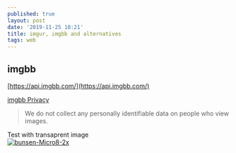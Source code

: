 ```yaml
---
published: true
layout: post
date: '2019-11-25 10:21'
title: imgur, imgbb and alternatives
tags: web 
---
```

## imgbb

[https://api.imgbb.com/](https://api.imgbb.com/)

[imgbb Privacy](https://imgbb.com/privacy)

> We do not collect any personally identifiable data on people who view images. 

Test with transaprent image  
<a href="https://i.ibb.co/84q8kJ4/bunsen-Micro8-2x.png"><img src="https://i.ibb.co/WpZKCQp/bunsen-Micro8-2x.png" alt="bunsen-Micro8-2x" border="0"></a>
